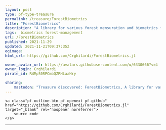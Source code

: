 ```yaml
---
layout: post
type: pf-type-treasure
permalink: /treasure/ForestBiometrics
title: "ForestBiometrics"
description: "A library for various forest mensuration and biometrics functions in Julia"
tags:  biometrics forest-management
url: /ForestBiometrics
published: 2021-11-29
updated: 2021-11-21T09:37:35Z
ogimage: 
html_url: https://github.com/Crghilardi/ForestBiometrics.jl

owner_avatar_url: https://avatars.githubusercontent.com/u/6330666?v=4
owner_login: Crghilardi
pirate_id: R4MpS0RPCmbQZRHLaaHry

sharing:
    mastodon: "Treasure discovered: ForestBiometrics, A library for various forest mensuration and biometrics functions in Julia"
---
```


<div class="text-center">

    
    <a class="pf-outline-btn pf-openext pf-github" href="https://github.com/Crghilardi/ForestBiometrics.jl" target="_blank" rel="noopener noreferrer">
        source code
    </a>
    
    

    
</div>





<div class="pf-night-sky-spacer">
    <div id="pf-night-sky" data-stars="7" data-owner="Crghilardi" data-repo="ForestBiometrics">
        <div id="pf-open-dialog" class="pf-meta-star pf-star-todo"></div>
        <dialog id="pf-star-dialog">
            Star this Repository to putt a smile on the Developers face.
            <br/>
            <div class="pf-row">
                <div class="pf-grow"></div>
                <div><a class="pf-unterlines" href="https://github.com/Crghilardi/ForestBiometrics.jl" target="_blank">VISIT REPOSITORY</a></div>
            </div>
        </dialog>
    </div>
</div>

<hr class="gf-seperator">
